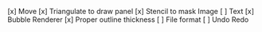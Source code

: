 [x] Move
[x] Triangulate to draw panel
[x] Stencil to mask Image
[ ] Text
[x] Bubble Renderer
[x] Proper outline thickness
[ ] File format
[ ] Undo Redo